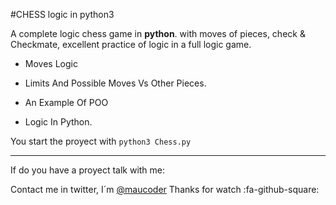 #CHESS logic in python3

A complete logic chess game in **python**. with moves of pieces, check & Checkmate, excellent practice of logic in a full logic game.

- Moves Logic

- Limits And Possible Moves Vs Other Pieces.

- An Example Of POO

- Logic In Python.

You start the proyect with `python3 Chess.py`

------------
If do you have a proyect talk with me:

Contact me in twitter, I´m [@maucoder](http://twitter.com/Maucoder "@maucoder")
Thanks for watch :fa-github-square:

